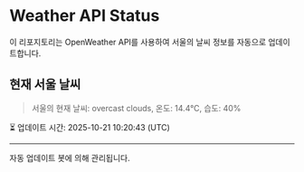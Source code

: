 
# Weather API Status

이 리포지토리는 OpenWeather API를 사용하여 서울의 날씨 정보를 자동으로 업데이트합니다.

## 현재 서울 날씨
> 서울의 현재 날씨: overcast clouds, 온도: 14.4°C, 습도: 40%

⏳ 업데이트 시간: 2025-10-21 10:20:43 (UTC)

---
자동 업데이트 봇에 의해 관리됩니다.
